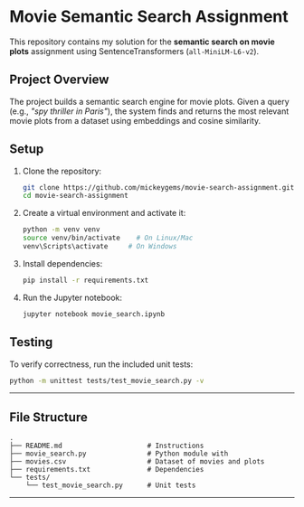 # Movie Semantic Search Assignment

This repository contains my solution for the **semantic search on movie plots** assignment using SentenceTransformers (`all-MiniLM-L6-v2`).

## Project Overview
The project builds a semantic search engine for movie plots. Given a query (e.g., *"spy thriller in Paris"*), the system finds and returns the most relevant movie plots from a dataset using embeddings and cosine similarity.

## Setup

1. Clone the repository:
   ```bash
   git clone https://github.com/mickeygems/movie-search-assignment.git
   cd movie-search-assignment
   ```

2. Create a virtual environment and activate it:
   ```bash
   python -m venv venv
   source venv/bin/activate    # On Linux/Mac
   venv\Scripts\activate     # On Windows
   ```

3. Install dependencies:
   ```bash
   pip install -r requirements.txt
   ```

4. Run the Jupyter notebook:
   ```bash
   jupyter notebook movie_search.ipynb
   ```

## Testing

To verify correctness, run the included unit tests:

```bash
python -m unittest tests/test_movie_search.py -v
```

---

## File Structure

```
.
├── README.md                     # Instructions
├── movie_search.py               # Python module with 
├── movies.csv                    # Dataset of movies and plots
├── requirements.txt              # Dependencies
└── tests/
    └── test_movie_search.py      # Unit tests
```

---
